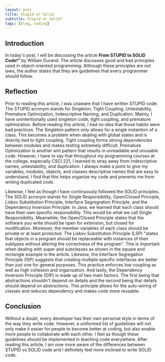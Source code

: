 ```yaml
---
layout: post
title: Stupid or Solid
subtitle: Stupid or Solid?
tags: [blog, coding]
---
```


## Introduction
In today's post, I will be discussing the article **From STUPID to SOLID Code!"** by William Durand. The article discusses good and bad principles used in object-oriented programming. Although these principles are not laws, the author states that they are guidelines that every programmer should follow. 

## Reflection
Prior to reading this article, I was unaware that I have written STUPID code. The STUPID acronym stands for Singleton, Tight Coupling, Untestability, Premature Optimization, Indescriptive Naming, and Duplication. Mainly, I have unintentionally used singleton code, tight coupling, and premature optimization. Before reading this article, I had no idea that those habits were bad practices. The Singleton pattern only allows for a single instantion of a class. This becomes a problem when dealing with global states and is directly tied to tight coupling. Tight coupling forms strong dependencies between modules and makes testing extremely difficult. Premature Optimization is another anti pattern that results in unreadable and unusable code. However, I have to say that throughout my programming courses at the college, especially CSCI 221, I learned to stray away from indescriptive names, untestability, and duplication. I always make a point to give my variables, modules, objects, and classes descriptive names that are easy to understand. I find that this helps organize my code and prevents me from writing duplicated code. 

Likewise, I feel as though I have continuously followed the SOLID principles. The SOLID acronym stands for Single Responsibility, Open/Closed Principle, Liskov Substitution Principle, Interface Segregration Principle, and the Dependency Inversion Principle. In Java, we learned that each class should have their own specific responsibility. This would be what we call Single Responsibility. Meanwhile, the Open/Closed Principle states that the software you write should be open for extension, but closed for modification. Moreover, the member variables of each class should be private or at least protected. The Liskov Substitution Principle (LSP) "states that objects in a program should be replaceable with instances of their subtypes without altering the correctness of the program". This is important when dealing with super and subclasses as shown in the square and rectangle example in the article. Likewise, the Interface Segregation Principle (ISP) suggests that creating multiple specific interfaces are better than just one for general purposes. This practice enforces low coupling as well as high cohesion and organization. And lastly, the Dependency Inversion Principle (DIP) is made up of two main factors. The first being that abstractions shouldn't depend on details and the second being that details should depend on abstractions. This principle allows for the auto-wiring of classes and reduces dependency and makes code more reusable. 

## Conclusion
Without a doubt, every developer has their own personal style in terms of the way they write code. However, a uniformed list of guidelines will not only make it easier for people to become better at coding, but also enable more people to collaborate with each other. I feel as though these guidelines should be implemented in teaching code everywhere. After reading this article, I am now more aware of the differences between STUPID vs SOLID code and I definitely feel more inclined to write SOLID code. 




